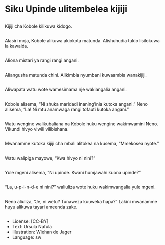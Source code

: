# Siku Upinde ulitembelea kijiji

##
Kijiji cha Kobole
kilikuwa kidogo.


##
Alasiri moja, Kobole
alikuwa akiokota
matunda.
Alishuhudia tukio
lisilokuwa
la kawaida.


##
Aliona mistari ya rangi
rangi angani.


##
Aliangusha matunda
chini.
Alikimbia nyumbani
kuwaambia wanakijiji.


##
Aliwapata watu wote
wamesimama nje
wakiangalia angani.


##
Kobole alisema,
“Ni shuka maridadi
inaning’inia kutoka
angani.”
Neno alisema,
“La! Ni mtu anamwaga
rangi
tofauti kutoka angani.”


##
Watu wengine
walikubaliana na Kobole
huku wengine
wakimwamini Neno.
Vikundi hivyo viwili
vilibishana.


##
Mwanamme kutoka kijiji
cha mbali alitokea na
kusema, “Mmekosea
nyote.”


##
Watu walipiga mayowe,
“Kwa hivyo ni nini?”


##
Yule mgeni alisema,
“Ni upinde. Kwani
humjawahi kuona
upinde?”


##
“La, u-p-i-n-d-e ni nini?”
waliuliza wote huku
wakimwangalia yule
mgeni.


##
Neno aliuliza, “Je, ni
wetu? Tunaweza
kuuweka hapa?”
Lakini mwanamme
huyu alikuwa tayari
ameenda zake.


##
* License: [CC-BY]
* Text: Ursula Nafula
* Illustration: Wiehan de Jager
* Language: sw
